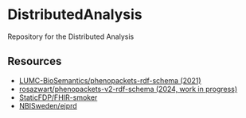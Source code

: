 # DistributedAnalysis
Repository for the Distributed Analysis

## Resources
* [LUMC-BioSemantics/phenopackets-rdf-schema (2021)](https://github.com/LUMC-BioSemantics/phenopackets-rdf-schema/)
* [rosazwart/phenopackets-v2-rdf-schema (2024, work in progress)](https://github.com/rosazwart/phenopackets-v2-rdf-schema)
* [StaticFDP/FHIR-smoker](https://github.com/StaticFDP/FHIR-smoker)
* [NBISweden/ejprd](https://github.com/NBISweden/ejprd)
